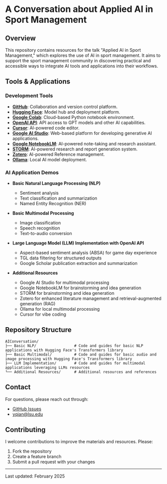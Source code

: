 # A Conversation about Applied AI in Sport Management

## Overview

This repository contains resources for the talk "Applied AI in Sport Management," which explores the use of AI in sport management. It aims to support the sport management community in discovering practical and accessible ways to integrate AI tools and applications into their workflows.

## Tools & Applications

### Development Tools
- **[GitHub](https://github.com/)**: Collaboration and version control platform.
- **[Hugging Face](https://huggingface.co/)**: Model hub and deployment platform.
- **[Google Colab](https://colab.google/)**: Cloud-based Python notebook environment.
- **[OpenAI API](https://openai.com/api/)**: API access to GPT models and other AI capabilities.
- **[Cursor](https://www.cursor.com/en)**: AI-powered code editor.
- **[Google AI Studio](https://aistudio.google.com/welcome)**: Web-based platform for developing generative AI applications.
- **[Google NotebookLM](https://notebooklm.google/)**: AI-powered note-taking and research assistant.
- **[STORM](https://storm.genie.stanford.edu/)**: AI-powered research and report generation system.
- **[Zotero](https://www.zotero.org/)**: AI-powered Reference management.
- **[Ollama](https://ollama.com/)**: Local AI model deployment.

### AI Application Demos

- **Basic Natural Language Processing (NLP)**
  - Sentiment analysis
  - Text classification and summarization
  - Named Entity Recognition (NER)

- **Basic Multimodal Processing**
  - Image classification
  - Speech recognition
  - Text-to-audio conversion

- **Large Language Model (LLM) Implementation with OpenAI API**
  - Aspect-based sentiment analysis (ABSA) for game day experience
  - TGL data filtering for structured outputs
  - Google Scholar publication extraction and summarization
 
- **Additional Resources**  
  - Google AI Studio for multimodal processing
  - Google NotebookLM for brainstorming and idea generation
  - STORM for brainstorming and idea generation  
  - Zotero for enhanced literature management and retrieval-augmented generation (RAG)
  - Ollama for local multimodal processing
  - Cursor for vibe coding

## Repository Structure

```
AIConversation/
├── Basic NLP/                 # Code and guides for basic NLP applications with Hugging Face's Transformers library
├── Basic Multimodal/          # Code and guides for basic audio and image processing with Hugging Face's Transformers library
├── LLM Implementation/        # Code and guides for multimodal applications leveraging LLMs resources
└── Additional Resources/      # Additional resources and references
```

## Contact

For questions, please reach out through:
- [GitHub Issues](https://github.com/TyrealQ/AIConversation/issues)
- yqian@lsu.edu

## Contributing

I welcome contributions to improve the materials and resources. Please:

1. Fork the repository
2. Create a feature branch
3. Submit a pull request with your changes

---
Last updated: February 2025
